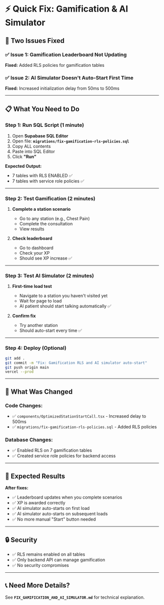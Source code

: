 # ⚡ Quick Fix: Gamification & AI Simulator

## 🎯 Two Issues Fixed

### ✅ Issue 1: Gamification Leaderboard Not Updating
**Fixed:** Added RLS policies for gamification tables

### ✅ Issue 2: AI Simulator Doesn't Auto-Start First Time
**Fixed:** Increased initialization delay from 50ms to 500ms

---

## 📋 What You Need to Do

### **Step 1: Run SQL Script (1 minute)**

1. Open **Supabase SQL Editor**
2. Open file: **`migrations/fix-gamification-rls-policies.sql`**
3. Copy ALL contents
4. Paste into SQL Editor
5. Click **"Run"**

**Expected Output:**
- 7 tables with RLS ENABLED ✅
- 7 tables with service role policies ✅

---

### **Step 2: Test Gamification (2 minutes)**

1. **Complete a station scenario**
   - Go to any station (e.g., Chest Pain)
   - Complete the consultation
   - View results

2. **Check leaderboard**
   - Go to dashboard
   - Check your XP
   - Should see XP increase ✅

---

### **Step 3: Test AI Simulator (2 minutes)**

1. **First-time load test**
   - Navigate to a station you haven't visited yet
   - Wait for page to load
   - AI patient should start talking automatically ✅

2. **Confirm fix**
   - Try another station
   - Should auto-start every time ✅

---

### **Step 4: Deploy (Optional)**

```bash
git add .
git commit -m "Fix: Gamification RLS and AI simulator auto-start"
git push origin main
vercel --prod
```

---

## 🔧 What Was Changed

### **Code Changes:**
- ✅ `components/OptimizedStationStartCall.tsx` - Increased delay to 500ms
- ✅ `migrations/fix-gamification-rls-policies.sql` - Added RLS policies

### **Database Changes:**
- ✅ Enabled RLS on 7 gamification tables
- ✅ Created service role policies for backend access

---

## 🎯 Expected Results

**After fixes:**
- ✅ Leaderboard updates when you complete scenarios
- ✅ XP is awarded correctly
- ✅ AI simulator auto-starts on first load
- ✅ AI simulator auto-starts on subsequent loads
- ✅ No more manual "Start" button needed

---

## 🔒 Security

- ✅ RLS remains enabled on all tables
- ✅ Only backend API can manage gamification
- ✅ No security compromises

---

## 📞 Need More Details?

See **`FIX_GAMIFICATION_AND_AI_SIMULATOR.md`** for technical explanation.













